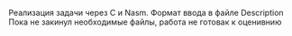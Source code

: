 Реализация задачи через C и Nasm.
Формат ввода в файле Description
Пока не закинул необходимые файлы, работа не готовак к оценивнию
